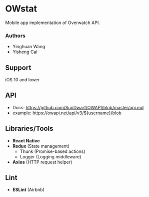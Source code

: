 # OWstat
Mobile app implementation of Overwatch API. 

### Authors
- Yinghuan Wang
- Yisheng Cai

## Support
iOS 10 and lower

## API
- Docs: https://github.com/SunDwarf/OWAPI/blob/master/api.md
- example: https://owapi.net/api/v3/${username}/blob

## Libraries/Tools
- **React Native**
- **Redux** (State management)
  - Thunk (Promise-based actions)
  - Logger (Logging middleware)
- **Axios** (HTTP request helper)

## Lint
- **ESLint** (Airbnb)
